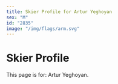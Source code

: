 ```yaml
---
title: Skier Profile for Artur Yeghoyan
sex: "M"
id: "2835"
image: "/img/flags/arm.svg" 
---
```


# Skier Profile

This page is for: Artur Yeghoyan.
    